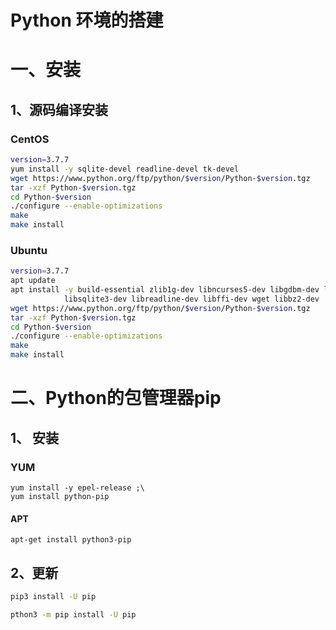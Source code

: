 # Python 环境的搭建

# 一、安装

## 1、源码编译安装

### CentOS

```bash
version=3.7.7
yum install -y sqlite-devel readline-devel tk-devel
wget https://www.python.org/ftp/python/$version/Python-$version.tgz
tar -xzf Python-$version.tgz
cd Python-$version
./configure --enable-optimizations
make
make install
```

### Ubuntu

```bash
version=3.7.7
apt update
apt install -y build-essential zlib1g-dev libncurses5-dev libgdbm-dev libnss3-dev libssl-dev \
			libsqlite3-dev libreadline-dev libffi-dev wget libbz2-dev
wget https://www.python.org/ftp/python/$version/Python-$version.tgz
tar -xzf Python-$version.tgz
cd Python-$version
./configure --enable-optimizations
make
make install
```

# 二、Python的包管理器pip

## 1、 安装

### YUM

```
yum install -y epel-release ;\
yum install python-pip
```

#### APT

```
apt-get install python3-pip
```

## 2、更新

```bash
pip3 install -U pip
```

```bash
pthon3 -m pip install -U pip
```

